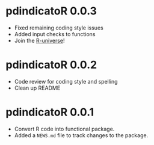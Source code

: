 # pdindicatoR 0.0.3

* Fixed remaining coding style issues
* Added input checks to functions
* Join the [R-universe](https://b-cubed-eu.r-universe.dev/)!

# pdindicatoR 0.0.2

* Code review for coding style and spelling
* Clean up README

# pdindicatoR 0.0.1

* Convert R code into functional package.
* Added a `NEWS.md` file to track changes to the package.
